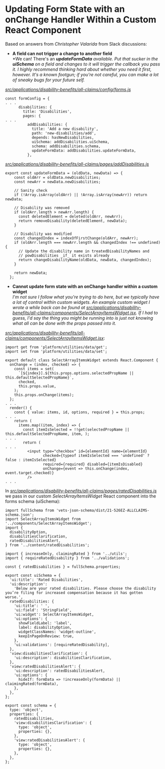 # Updating Form State with an onChange Handler Within a Custom React Component

Based on answers from *Christopher Valarida* from Slack discussions:

- **A field can not trigger a change to another field** \
*We can! There's an ***updateFormData** available. Put that sucker in the **uiSchema** on a field and changes to it will trigger the callback you pass it. I highly recommend thinking hard about whether you need it first, however. It's a known footgun; if you're not careful, you can make a lot of sneaky bugs for your future self.*

[*src/applications/disability-benefits/all-claims/config/forms.js*](https://github.com/department-of-veterans-affairs/vets-website/blob/master/src/applications/disability-benefits/all-claims/config/form.js)
```
const formConfig = {
. . .
      disabilities: {
        title: 'Disabilities',
        pages: {
. . .
          addDisabilities: {
            title: 'Add a new disability',
            path: 'new-disabilities/add',
            depends: hasNewDisabilities,
            uiSchema: addDisabilities.uiSchema,
            schema: addDisabilities.schema,
            updateFormData: addDisabilities.updateFormData,
          },
```

[*src/applications/disability-benefits/all-claims/pages/addDisabilities.js*](https://github.com/department-of-veterans-affairs/vets-website/blob/master/src/applications/disability-benefits/all-claims/pages/addDisabilities.js)
```
export const updateFormData = (oldData, newData) => {
    const oldArr = oldData.newDisabilities;
    const newArr = newData.newDisabilities;
    
    // Sanity check
    if (!Array.isArray(oldArr) || !Array.isArray(newArr)) return newData;
  
    // Disability was removed
    if (oldArr.length > newArr.length) {
      const deletedElement = deleted(oldArr, newArr);
      return removeDisability(deletedElement, newData);
    }
  
    // Disability was modified
    const changedIndex = indexOfFirstChange(oldArr, newArr);
    if (oldArr.length === newArr.length && changedIndex !== undefined) {
      // Update the disability name in treatedDisabilityNames and
      // powDisabilities _if_ it exists already
      return changeDisabilityName(oldData, newData, changedIndex);
    }
  
    return newData;
  };
```

- **Cannot update form state with an onChange handler within a custom widget** \
*I'm not sure I follow what you're trying to do here, but we typically have a lot of control within custom widgets. An example custom widget I wrote a while back can be found at [src/applications/disability-benefits/all-claims/components/SelectArrayItemsWidget.jsx](https://github.com/department-of-veterans-affairs/vets-website/tree/master/src/applications/disability-benefits/all-claims/components/SelectArrayItemsWidget.jsx). If I had to guess, I'd say the thing you might be running into is just not knowing what all can be done with the props passed into it.*


*[src/applications/disability-benefits/all-claims/components/SelectArrayItemsWidget.jsx](https://github.com/department-of-veterans-affairs/vets-website/tree/master/src/applications/disability-benefits/all-claims/components/SelectArrayItemsWidget.jsx)*:

```
import get from 'platform/utilities/data/get';
import set from 'platform/utilities/data/set';

export default class SelectArrayItemsWidget extends React.Component {
  onChange = (index, checked) => {
    const items = set(
      `[${index}].${this.props.options.selectedPropName || this.defaultSelectedPropName}`,
      checked,
      this.props.value,
    );
    this.props.onChange(items);
  };
. . .
  render() {
    const { value: items, id, options, required } = this.props;
. . .
    return (
      items.map((item, index) => {
        const itemIsSelected = !!get(selectedPropName || this.defaultSelectedPropName, item, );
. . .
        return (
. . .
          <input type="checkbox" id={elementId} name={elementId} 
                 checked={typeof itemIsSelected === 'undefined' ? false : itemIsSelected}
                 required={required} disabled={itemIsDisabled}
                 onChange={event => this.onChange(index, event.target.checked)}
          />
. . .     
```

In *[src/applications/disability-benefits/all-claims/pages/ratedDisabilities.js](https://github.com/department-of-veterans-affairs/vets-website/blob/master/src/applications/disability-benefits/all-claims/pages/ratedDisabilities.js)* we pass in our custom *SelectArrayItemsWidget* React component into the forms schema (uiSchema):

```
import fullSchema from 'vets-json-schema/dist/21-526EZ-ALLCLAIMS-schema.json';
import SelectArrayItemsWidget from '../components/SelectArrayItemsWidget';
import {
  disabilityOption,
  disabilitiesClarification,
  ratedDisabilitiesAlert,
} from '../content/ratedDisabilities';

import { increaseOnly, claimingRated } from '../utils';
import { requireRatedDisability } from '../validations';

const { ratedDisabilities } = fullSchema.properties;

export const uiSchema = {
  'ui:title': 'Rated Disabilities',
  'ui:description':
    'Below are your rated disabilities. Please choose the disability you’re filing for increased compensation because it has gotten worse.',
  ratedDisabilities: {
    'ui:title': ' ',
    'ui:field': 'StringField',
    'ui:widget': SelectArrayItemsWidget,
    'ui:options': {
      showFieldLabel: 'label',
      label: disabilityOption,
      widgetClassNames: 'widget-outline',
      keepInPageOnReview: true,
    },
    'ui:validations': [requireRatedDisability],
  },
  'view:disabilitiesClarification': {
    'ui:description': disabilitiesClarification,
  },
  'view:ratedDisabilitiesAlert': {
    'ui:description': ratedDisabilitiesAlert,
    'ui:options': {
      hideIf: formData => !increaseOnly(formData) || claimingRated(formData),
    },
  },
};

export const schema = {
  type: 'object',
  properties: {
    ratedDisabilities,
    'view:disabilitiesClarification': {
      type: 'object',
      properties: {},
    },
    'view:ratedDisabilitiesAlert': {
      type: 'object',
      properties: {},
    },
  },
};
```
